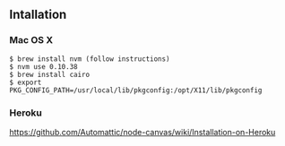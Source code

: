 
## Intallation

### Mac OS X

    $ brew install nvm (follow instructions)
    $ nvm use 0.10.38
    $ brew install cairo
    $ export PKG_CONFIG_PATH=/usr/local/lib/pkgconfig:/opt/X11/lib/pkgconfig


### Heroku

https://github.com/Automattic/node-canvas/wiki/Installation-on-Heroku